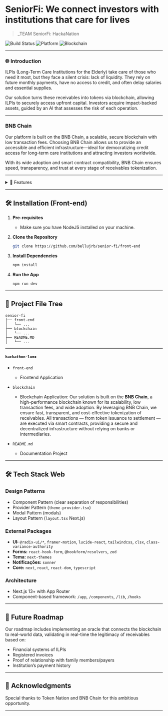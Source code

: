# SeniorFi: We connect investors with institutions that care for lives

> _TEAM SeniorFi: HackaNation

![Build Status](https://img.shields.io/badge/Build-Passing-brightgreen)
![Platform](https://img.shields.io/badge/Platform-Web-blue)
![Blockchain](https://img.shields.io/badge/Blockchain-BNBChain-orange)

---

### 🌐 Introduction

ILPIs (Long-Term Care Institutions for the Elderly) take care of those who need it most, but they face a silent crisis: lack of liquidity. They rely on future monthly payments, have no access to credit, and often delay salaries and essential supplies.

Our solution turns these receivables into tokens via blockchain, allowing ILPIs to securely access upfront capital. Investors acquire impact-backed assets, guided by an AI that assesses the risk of each operation.

---

### BNB Chain

Our platform is built on the BNB Chain, a scalable, secure blockchain with low transaction fees. Choosing BNB Chain allows us to provide an accessible and efficient infrastructure—ideal for democratizing credit access for long-term care institutions and attracting investors worldwide.

With its wide adoption and smart contract compatibility, BNB Chain ensures speed, transparency, and trust at every stage of receivables tokenization.

--- 

<details>
<summary>🌟 Features</summary>

### 🔹 Receivables Tokenization  
Long-term care institutions (ILPIs) register their future receivables on the platform, which are converted into tradable tokens on the blockchain.

### 🔹 Investment Marketplace  
Investors access a curated marketplace of receivable-backed tokens, evaluating opportunities based on risk and expected returns.

### 🔹 AI-Powered Risk Scoring  
A proprietary AI model analyzes each receivable and assigns a risk score (low, medium, or high), based on factors such as the ILPI’s history, guarantees, and payment terms.

### 🔹 Generative AI Interpretation  
After the score is calculated, a second AI layer generates clear, human-readable explanations of each token's strengths and risks to guide investor decisions.

### 🔹 Powered by BNB Chain  
All operations are transparently, immutably, and automatically recorded via smart contracts on the BNB Chain, ensuring trust and scalability.

</details>

---

## 🛠 Installation (Front-end)

1. **Pre-requisites**
    - Make sure you have NodeJS installed on your machine.

2. **Clone the Repository**

    ```bash
    git clone https://github.com/bellujrb/senior-fi/front-end
    ```

3. **Install Dependencies**

    ```bash
    npm install
    ```

4. **Run the App**

    ```bash
    npm run dev
    ```

---

## 📂 Project File Tree
    
```
senior-fi
├── front-end
│   └── ...
├── blockchain
│   └── ...
├── README.MD
│   └── ...
```
---

#### `hackathon-lumx`

- `front-end`
    - Frontend Application
- `blockchain`
    - Blockchain Application: Our solution is built on the **BNB Chain**, a high-performance blockchain known for its scalability, low transaction fees, and wide adoption. By leveraging BNB Chain, we ensure fast, transparent, and cost-effective tokenization of receivables. All transactions — from token issuance to settlement — are executed via smart contracts, providing a secure and decentralized infrastructure without relying on banks or intermediaries.

- `README.md`
    - Documentation Project

---

## 🛠 Tech Stack Web

### Design Patterns
- Component Pattern (clear separation of responsibilities)  
- Provider Pattern (`theme-provider.tsx`)  
- Modal Pattern (modals)  
- Layout Pattern (`layout.tsx` Next.js)  

### External Packages 
- **UI:** `@radix-ui/*`, `framer-motion`, `lucide-react`, `tailwindcss`, `clsx`, `class-variance-authority`  
- **Forms:** `react-hook-form`, `@hookform/resolvers`, `zod`  
- **Tema:** `next-themes`  
- **Notificações:** `sonner`  
- **Core:** `next`, `react`, `react-dom`, `typescript`

### Architecture 
- Next.js 13+ with App Router  
- Component-based framework: `/app`, `/components`, `/lib`, `/hooks`  

---

## 🌈 Future Roadmap

Our roadmap includes implementing an oracle that connects the blockchain to real-world data, validating in real-time the legitimacy of receivables based on:

- Financial systems of ILPIs  
- Registered invoices  
- Proof of relationship with family members/payers  
- Institution’s payment history  

---

## 🙏 Acknowledgments

Special thanks to Token Nation and BNB Chain for this ambitious opportunity.

---

